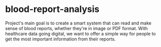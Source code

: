 # blood-report-analysis
Project's main goal is to create a smart system that can read and make sense of blood reports, whether they're in image or PDF format. With healthcare data going digital, we want to offer a simple way for people to get the most important information from their reports.
